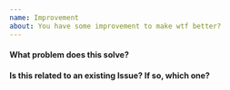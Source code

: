 ```yaml
---
name: Improvement
about: You have some improvement to make wtf better?
---
```


#### What problem does this solve?


#### Is this related to an existing Issue? If so, which one?


